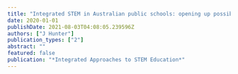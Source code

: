 ```yaml
---
title: "Integrated STEM in Australian public schools: opening up possibilities for effective teacher professional learning"
date: 2020-01-01
publishDate: 2021-08-03T04:08:05.239596Z
authors: ["J Hunter"]
publication_types: ["2"]
abstract: ""
featured: false
publication: "*Integrated Approaches to STEM Education*"
---
```


